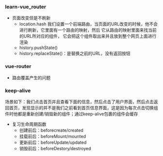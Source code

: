 ### learn-vue_router
- 页面改变但是不刷新
  + location.hash
我们设置一个前端路由，当页面的URL改变的时候，他不会进行刷新，它里面有一个路由的映射，然后
它从路由的映射里面来找当前的URL所对应的组件，
它会把这个组件取出来并且放到整个网页上面进行渲染
  + history.pushState() 
  + history.replaceState()：是替换之前的URL，没有返回按钮


### vue-router
  + 路由覆盖产生的问题

### keep-alive
场景如下：我们点击首页并且查看下面的信息，然后点击了用户界面，然后点击返回首页，发现显示的并不是我们之前看到首页信息界面，这是因为每次点击切换组件时他都是重新创建/销毁新的组件；通过keep-alive包裹的组件会缓存

- 复习生命周期函数
  + 创建前后：beforecreate/created
  + 挂载前后：beforeMount/mounted
  + 更新前后：beforeUpdate/updated
  + 销毁前后：beforeDestory/destroyed